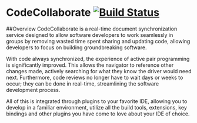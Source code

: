 # CodeCollaborate [![Build Status](https://travis-ci.org/CodeCollaborate/Server.svg?branch=test)](https://travis-ci.org/CodeCollaborate/Server)

##Overview
CodeCollaborate is a real-time document synchronization service designed to allow software developers to work seamlessly in groups by removing wasted time spent sharing and updating code, allowing developers to focus on building groundbreaking software.

With code always synchronized, the experience of active pair programming is significantly improved. This allows the navigator to reference other changes made, actively searching for what they know the driver would need next. Furthermore, code reviews no longer have to wait days or weeks to occur; they can be done in real-time, streamlining the software development process. 

All of this is integrated through plugins to your favorite IDE, allowing you to develop in a familiar environment, utilize all the build tools, extensions, key bindings and other plugins you have come to love about your IDE of choice.
